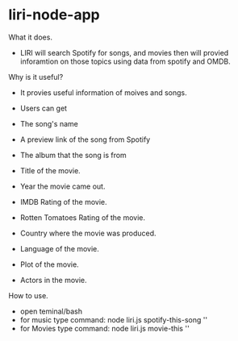 # liri-node-app
What it does.
* LIRI will search Spotify for songs, and movies then will provied inforamtion on those topics using data from spotify and OMDB.

Why is it useful?
   * It provies useful information of moives and songs. 
   * Users can get
   * The song's name
   * A preview link of the song from Spotify
   * The album that the song is from

   * Title of the movie.
   * Year the movie came out.
   * IMDB Rating of the movie.
   * Rotten Tomatoes Rating of the movie.
   * Country where the movie was produced.
   * Language of the movie.
   * Plot of the movie.
   * Actors in the movie.

How to use.
* open teminal/bash
* for music type command: node liri.js spotify-this-song '<song name here>'
* for Movies type command: node liri.js movie-this '<movie name here>'


